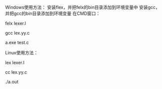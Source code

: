 Windows使用方法：
安装flex，并把felx的bin目录添加到环境变量中
安装gcc，并把gcc的bin目录添加到环境变量
在CMD窗口：

felx lexer.l

gcc lex.yy.c

a.exe test.c

Linux使用方法：

lex lexer.l

cc lex.yy.c

./a.out
